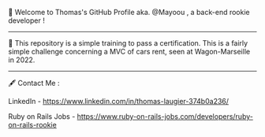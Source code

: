 👋 Welcome to Thomas's GitHub Profile aka. @Mayoou , a back-end rookie developer !

----------------------------------------

🚀 This repository is a simple training to pass a certification. This is a fairly simple challenge concerning a MVC of cars rent, seen at Wagon-Marseille in 2022.

----------------------------------------

🖋️ Contact Me :

LinkedIn - https://www.linkedin.com/in/thomas-laugier-374b0a236/

Ruby on Rails Jobs - https://www.ruby-on-rails-jobs.com/developers/ruby-on-rails-rookie
